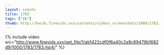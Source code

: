 ```yaml
--- 
layout: sieutv
title: 1783
tags: ["1k"]
thumb: http://hwcdn.finevids.xxx/contents/videos_screenshots/1000/1783/preview.mp4.jpg
---
```

{% include video src="http://www.finevids.xxx/get_file/1/ab1422cdf0f6a40c2a9c89479b1682d9/1000/1783/1783.mp4/" %} 
